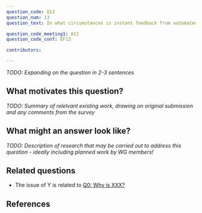 ```yaml
---
question_code: Q13 
question_num: 13 
question_text: In what circumstances is instant feedback from automated marking preferable to marking by hand? 

question_code_meeting1: A11 
question_code_conf: EF13 

contributors: 

---
```

*TODO: Expanding on the question in 2-3 sentences*

## What motivates this question?

*TODO: Summary of relelvant existing work, drawing on original submission and any comments from the survey*

## What might an answer look like?

*TODO: Description of research that may be carried out to address this question - ideally including planned work by WG members!*

## Related questions

* The issue of Y is related to [Q0: Why is XXX?](Q0)

## References
